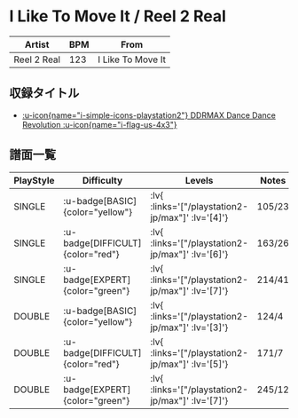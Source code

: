 # I Like To Move It / Reel 2 Real

|Artist|BPM|From|
|------|---|----|
|Reel 2 Real|123|I Like To Move It|

## 収録タイトル

- [ :u-icon{name="i-simple-icons-playstation2"} DDRMAX Dance Dance Revolution :u-icon{name="i-flag-us-4x3"} ](/playstation2-us/max)

## 譜面一覧

|PlayStyle|Difficulty|Levels|Notes|Movie|
|---------|----------|------|-----|-----|
|SINGLE| :u-badge[BASIC]{color="yellow"} | :lv{ :links='["/playstation2-jp/max"]' :lv='[4]'} |105/23||
|SINGLE| :u-badge[DIFFICULT]{color="red"} | :lv{ :links='["/playstation2-jp/max"]' :lv='[6]'} |163/26||
|SINGLE| :u-badge[EXPERT]{color="green"} | :lv{ :links='["/playstation2-jp/max"]' :lv='[7]'} |214/41||
|DOUBLE| :u-badge[BASIC]{color="yellow"} | :lv{ :links='["/playstation2-jp/max"]' :lv='[3]'} |124/4||
|DOUBLE| :u-badge[DIFFICULT]{color="red"} | :lv{ :links='["/playstation2-jp/max"]' :lv='[5]'} |171/7||
|DOUBLE| :u-badge[EXPERT]{color="green"} | :lv{ :links='["/playstation2-jp/max"]' :lv='[7]'} |245/12||
